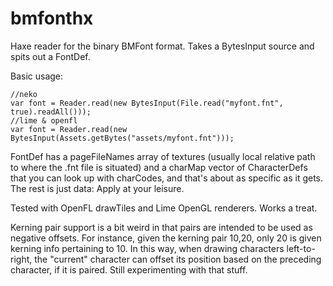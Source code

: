 bmfonthx
========

Haxe reader for the binary BMFont format. Takes a BytesInput source and spits out a FontDef.

Basic usage:  

	//neko
    var font = Reader.read(new BytesInput(File.read("myfont.fnt", true).readAll()));  
    //lime & openfl
    var font = Reader.read(new BytesInput(Assets.getBytes("assets/myfont.fnt")));  
  
FontDef has a pageFileNames array of textures (usually local relative path to where the .fnt file is situated) and a charMap vector of CharacterDefs that you can look up with charCodes, and that's about as specific as it gets. The rest is just data: Apply at your leisure.

Tested with OpenFL drawTiles and Lime OpenGL renderers. Works a treat.

Kerning pair support is a bit weird in that pairs are intended to be used as negative offsets. For instance, given the kerning pair 10,20, only 20 is given kerning info pertaining to 10. In this way, when drawing characters left-to-right, the "current" character can offset its position based on the preceding character, if it is paired. Still experimenting with that stuff.

